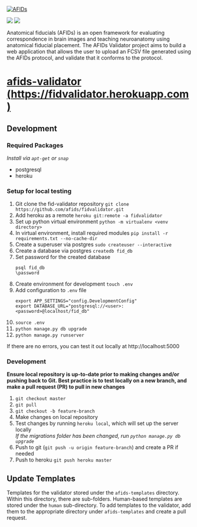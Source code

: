 [![AFIDs](https://github.com/afids/afids-validator/blob/master/static/images/banner.png)](./static/images/banner.png)

![](https://img.shields.io/twitter/url?style=social&url=https%3A%2F%2Ftwitter.com%2Fafids_project) 
![](https://github.com/afids/afids-validator/workflows/AFIDs%20Validator%20PR%20Unit%20Testing/badge.svg)

Anatomical fiducials (AFIDs) is an open framework for evaluating correspondence in brain images and teaching neuroanatomy using anatomical fiducial placement. The AFIDs Validator project aims to build a web application that allows the user to upload an FCSV file generated using the AFIDs protocol, and validate that it conforms to the protocol.

# [afids-validator (https://fidvalidator.herokuapp.com)](https://fidvalidator.herokuapp.com)

## Development
### Required Packages
_Install via `apt-get` or `snap`_
* postgresql
* heroku

### Setup for local testing
1. Git clone the fid-validator repository `git clone https://github.com/afids/fidvalidator.git`
2. Add heroku as a remote `heroku git:remote -a fidvalidator`
3. Set up python virtual environment `python -m virtualenv <venv directory>`
4. In virtual environment, install required modules `pip install -r requirements.txt --no-cache-dir`
5. Create a superuser via postgres `sudo createuser --interactive`
6. Create a database via postgres `createdb fid_db`
7. Set password for the created database
    ```
    psql fid_db
    \password
    ```
8. Create environment for development `touch .env`
9. Add configuration to `.env` file
   ```
   export APP_SETTINGS="config.DevelopmentConfig"
   export DATABASE_URL="postgresql://<user>:<password>@localhost/fid_db"
   ```
10. `source .env`
11. `python manage.py db upgrade`
12. `python manage.py runserver`

If there are no errors, you can test it out locally at http://localhost:5000

### Development
**Ensure local repository is up-to-date prior to making changes and/or pushing back to Git. Best practice is to test locally on a new branch, and make a pull request (PR) to pull in new changes**
1. `git checkout master`
2. `git pull`
3. `git checkout -b feature-branch`
4. Make changes on local repository
2. Test changes by running `heroku local`, which will set up the server locally \
_If the migrations folder has been changed, run `python manage.py db upgrade`_
3. Push to git (`git push -u origin feature-branch`) and create a PR if needed
4. Push to heroku `git push heroku master`

## Update Templates
Templates for the validator stored under the `afids-templates` directory. Within this directory, there are sub-folders. Human-based templates are stored under the `human` sub-directory. To add templates to the validator, add them to the appropriate directory under `afids-templates` and create a pull request.
